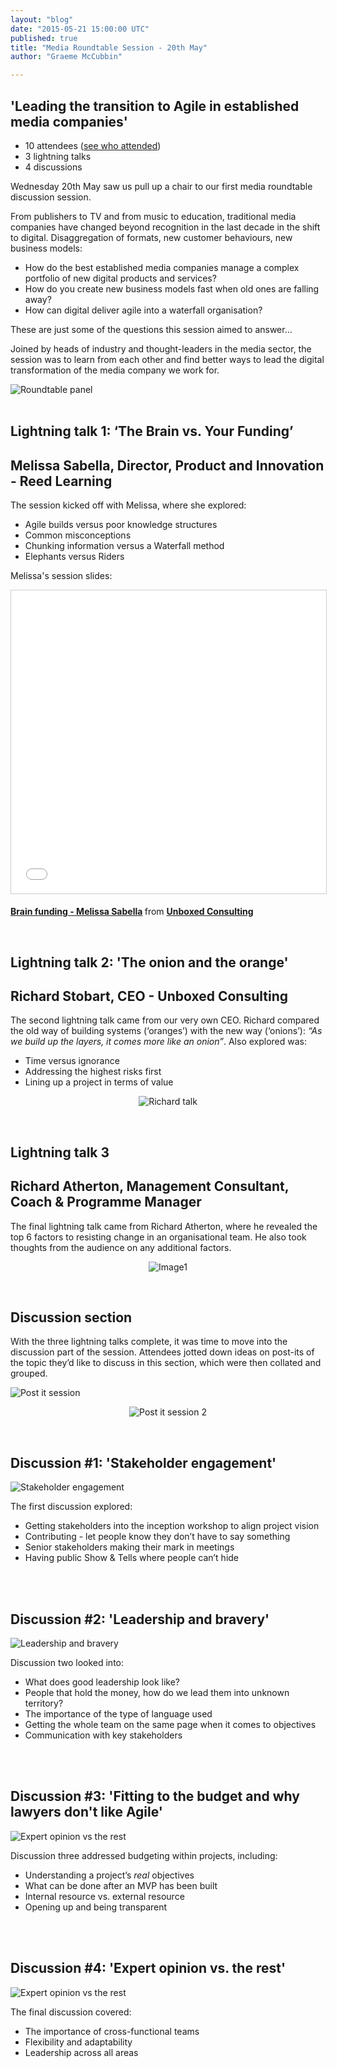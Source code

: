 ```yaml
---
layout: "blog"
date: "2015-05-21 15:00:00 UTC"
published: true
title: "Media Roundtable Session - 20th May"
author: "Graeme McCubbin"

---
```


<h2>'Leading the transition to Agile in established media companies'</h2>

* 10 attendees ([see who attended](https://drive.google.com/file/d/0B2NhOcmmEbFZWi1odC1fVURBMXc/view?usp=sharing))
* 3 lightning talks
* 4 discussions

Wednesday 20th May saw us pull up a chair to our first media roundtable discussion session.

From publishers to TV and from music to education, traditional media companies have changed beyond recognition in the last decade in the shift to digital. Disaggregation of formats, new customer behaviours, new business models:

* How do the best established media companies manage a complex portfolio of new digital products and services?
* How do you create new business models fast when old ones are falling away?
* How can digital deliver agile into a waterfall organisation?

These are just some of the questions this session aimed to answer…

Joined by heads of industry and thought-leaders in the media sector, the session was to learn from each other and find better ways to lead the digital transformation of the media company we work for.

<img src="http://bit.ly/1Gs0oxM" alt="Roundtable panel">
<br/>
<br/>

## Lightning talk 1: ‘The Brain vs. Your Funding’
<h2>Melissa Sabella, Director, Product and Innovation - Reed Learning</h2>
The session kicked off with Melissa, where she explored:

* Agile builds versus poor knowledge structures
* Common misconceptions
* Chunking information versus a Waterfall method
* Elephants versus Riders


Melissa's session slides:
<p align="center"><iframe src="//www.slideshare.net/slideshow/embed_code/key/mDLtOGAzSXeFdz" width="595" height="485" frameborder="0" marginwidth="0" marginheight="0" scrolling="no" style="border:1px solid #CCC; border-width:1px; margin-bottom:5px; max-width: 100%;" allowfullscreen> </iframe> <div style="margin-bottom:5px"> <strong> <a href="//www.slideshare.net/UBXD/brain-funding-melissa-sabella" title="Brain funding - Melissa Sabella" target="_blank">Brain funding - Melissa Sabella</a> </strong> from <strong><a href="//www.slideshare.net/UBXD" target="_blank">Unboxed Consulting</a></strong> </div></p>
<br/>


## Lightning talk 2: 'The onion and the orange'
<h2>Richard Stobart, CEO - Unboxed Consulting</h2>

The second lightning talk came from our very own CEO. Richard compared the old way of building systems (‘oranges’) with the new way (‘onions’): <i>“As we build up the layers, it comes more like an onion”</i>. Also explored was:

* Time versus ignorance
* Addressing the highest risks first
* Lining up a project in terms of value

<p align="center"><img src="http://bit.ly/1cvUAGS" alt="Richard talk"></p>
<br/>


## Lightning talk 3
<h2>Richard Atherton, Management Consultant, Coach & Programme Manager</h2>

The final lightning talk came from Richard Atherton, where he revealed the top 6 factors to resisting change in an organisational team. He also took thoughts from the audience on any additional factors.

<p align="center"><img src="http://bit.ly/1EZGYec" alt="Image1"></p>
<br/>

## Discussion section

With the three lightning talks complete, it was time to move into the discussion part of the session. Attendees jotted down ideas on post-its of the topic they’d like to discuss in this section, which were then collated and grouped.

<img src="http://bit.ly/1Hk2cVE" alt="Post it session">

<p align="center"><img src="http://bit.ly/1Ahkr12" alt="Post it session 2"></p>
<br/>

<h2>Discussion #1: 'Stakeholder engagement'</h2>
<img src="http://bit.ly/1Anf1Bg" alt="Stakeholder engagement">

The first discussion explored:

* Getting stakeholders into the inception workshop to align project vision
* Contributing - let people know they don’t have to say something
* Senior stakeholders making their mark in meetings
* Having public Show & Tells where people can’t hide
<br/>
<br/>

<h2>Discussion #2: 'Leadership and bravery'</h2>
<img src="http://bit.ly/1PyBhio" alt="Leadership and bravery">

Discussion two looked into:

* What does good leadership look like?
* People that hold the money, how do we lead them into unknown territory?
* The importance of the type of language used
* Getting the whole team on the same page when it comes to objectives
* Communication with key stakeholders
<br/>
<br/>

<h2>Discussion #3: 'Fitting to the budget and why lawyers don't like Agile'</h2>
<img src="http://bit.ly/1HvQfP3" alt="Expert opinion vs the rest">

Discussion three addressed budgeting within projects, including:

* Understanding a project’s *real* objectives
* What can be done after an MVP has been built
* Internal resource vs. external resource
* Opening up and being transparent
<br/>
<br/>

<h2>Discussion #4: 'Expert opinion vs. the rest'</h2>
<img src="http://bit.ly/1GrW41u" alt="Expert opinion vs the rest">

The final discussion covered:

* The importance of cross-functional teams
* Flexibility and adaptability
* Leadership across all areas
